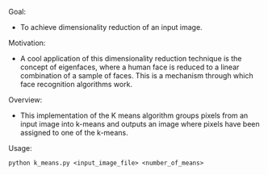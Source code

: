 Goal:

+ To achieve dimensionality reduction of an input image.

Motivation:

+ A cool application of this dimensionality reduction technique is the concept of eigenfaces, where a human face is reduced to a linear combination of a sample of faces. This is a mechanism through which face recognition algorithms work.

Overview:

+ This implementation of the K means algorithm groups pixels from an input image into k-means and outputs an image where pixels have been assigned to one of the k-means.

Usage:

    python k_means.py <input_image_file> <number_of_means>
